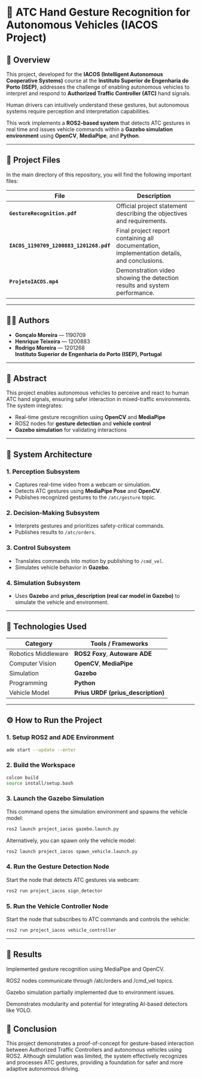 # 🚦 ATC Hand Gesture Recognition for Autonomous Vehicles (IACOS Project)

## 🧭 Overview
This project, developed for the **IACOS (Intelligent Autonomous Cooperative Systems)** course at the **Instituto Superior de Engenharia do Porto (ISEP)**, addresses the challenge of enabling autonomous vehicles to interpret and respond to **Authorized Traffic Controller (ATC)** hand signals.  

Human drivers can intuitively understand these gestures, but autonomous systems require perception and interpretation capabilities.  

This work implements a **ROS2-based system** that detects ATC gestures in real time and issues vehicle commands within a **Gazebo simulation environment** using **OpenCV**, **MediaPipe**, and **Python**.

---

## 📂 Project Files
In the main directory of this repository, you will find the following important files:

| File | Description |
|------|--------------|
| **`GestureRecognition.pdf`** | Official project statement describing the objectives and requirements. |
| **`IACOS_1190709_1200883_1201268.pdf`** | Final project report containing all documentation, implementation details, and conclusions. |
| **`ProjetoIACOS.mp4`** | Demonstration video showing the detection results and system performance. |

---

## 👨‍💻 Authors
- **Gonçalo Moreira** — 1190709  
- **Henrique Teixeira** — 1200883  
- **Rodrigo Moreira** — 1201268  
**Instituto Superior de Engenharia do Porto (ISEP), Portugal**

---

## 🧠 Abstract
This project enables autonomous vehicles to perceive and react to human ATC hand signals, ensuring safer interaction in mixed-traffic environments.  
The system integrates:
- Real-time gesture recognition using **OpenCV** and **MediaPipe**  
- ROS2 nodes for **gesture detection** and **vehicle control**  
- **Gazebo simulation** for validating interactions  

---

## 🧩 System Architecture
### 1. Perception Subsystem
- Captures real-time video from a webcam or simulation.
- Detects ATC gestures using **MediaPipe Pose** and **OpenCV**.
- Publishes recognized gestures to the `/atc/gesture` topic.

### 2. Decision-Making Subsystem
- Interprets gestures and prioritizes safety-critical commands.
- Publishes results to `/atc/orders`.

### 3. Control Subsystem
- Translates commands into motion by publishing to `/cmd_vel`.
- Simulates vehicle behavior in **Gazebo**.

### 4. Simulation Subsystem
- Uses **Gazebo** and **prius_description (real car model in Gazebo)** to simulate the vehicle and environment.

---

## 🧰 Technologies Used
| Category | Tools / Frameworks |
|-----------|--------------------|
| Robotics Middleware | **ROS2 Foxy**, **Autoware ADE** |
| Computer Vision | **OpenCV**, **MediaPipe** |
| Simulation | **Gazebo** |
| Programming | **Python** |
| Vehicle Model | **Prius URDF (prius_description)** |

---

## ⚙️ How to Run the Project

### 1. Setup ROS2 and ADE Environment
```bash
ade start --update --enter
```

### 2. Build the Workspace
```bash
colcon build
source install/setup.bash
```
### 3. Launch the Gazebo Simulation
This command opens the simulation environment and spawns the vehicle model:

```bash
ros2 launch project_iacos gazebo.launch.py
```
Alternatively, you can spawn only the vehicle model:

```bash
ros2 launch project_iacos spawn_vehicle.launch.py
```
### 4. Run the Gesture Detection Node
Start the node that detects ATC gestures via webcam:

```bash
ros2 run project_iacos sign_detector
```
### 5. Run the Vehicle Controller Node
Start the node that subscribes to ATC commands and controls the vehicle:

```bash
ros2 run project_iacos vehicle_controller
```
---

## 🧪 Results
Implemented gesture recognition using MediaPipe and OpenCV.

ROS2 nodes communicate through /atc/orders and /cmd_vel topics.

Gazebo simulation partially implemented due to environment issues.

Demonstrates modularity and potential for integrating AI-based detectors like YOLO.

## 🏁 Conclusion
This project demonstrates a proof-of-concept for gesture-based interaction between Authorized Traffic Controllers and autonomous vehicles using ROS2.
Although simulation was limited, the system effectively recognizes and processes ATC gestures, providing a foundation for safer and more adaptive autonomous driving.


